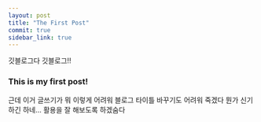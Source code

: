 ```yaml
---
layout: post
title: "The First Post"
commit: true
sidebar_link: true
---
```


깃블로그다 깃블로그!!

### This is my first post!

근데 이거 글쓰기가 뭐 이렇게 어려워
블로그 타이틀 바꾸기도 어려워 죽겠다
뭔가 신기하긴 하네... 활용을 잘 해보도록 하겠숨다

